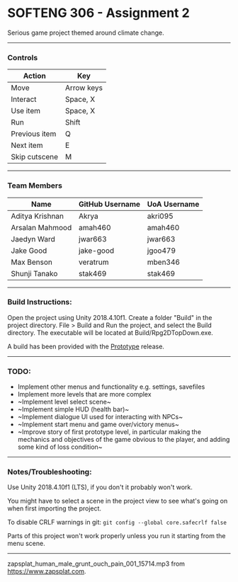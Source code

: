 # SOFTENG 306 - Assignment 2

Serious game project themed around climate change.

---

### Controls

| Action | Key |
| ---- | ---- |
| Move | Arrow keys |
| Interact | Space, X |
| Use item | Space, X |
| Run | Shift |
| Previous item | Q |
| Next item | E |
| Skip cutscene | M |

---

### Team Members

| Name | GitHub Username  | UoA Username |
| ---- | ---------------- | ------------ |
| Aditya Krishnan | Akrya | akri095 |
| Arsalan Mahmood | amah460 | amah460 |
| Jaedyn Ward | jwar663 | jwar663 |
| Jake Good | jake-good | jgoo479 |
| Max Benson | veratrum | mben346 |
| Shunji Tanako | stak469 | stak469 |

---

### Build Instructions:

Open the project using Unity 2018.4.10f1. Create a folder "Build" in the project directory. File > Build and Run the project, and select the Build directory. The executable will be located at Build/Rpg2DTopDown.exe.

A build has been provided with the [Prototype](https://github.com/veratrum/softeng306-a2/releases/tag/v0.1-prototype) release.

---

### TODO:

* Implement other menus and functionality e.g. settings, savefiles
* Implement more levels that are more complex
* ~Implement level select scene~
* ~Implement simple HUD (health bar)~
* ~Implement dialogue UI used for interacting with NPCs~
* ~Implement start menu and game over/victory menus~
* ~Improve story of first prototype level, in particular making the mechanics and objectives of the game obvious to the player, and adding some kind of loss condition~

---

### Notes/Troubleshooting:

Use Unity 2018.4.10f1 (LTS), if you don't it probably won't work.

You might have to select a scene in the project view to see what's going on when first importing the project.

To disable CRLF warnings in git: `git config --global core.safecrlf false`

Parts of this project won't work properly unless you run it starting from the menu scene.

---

zapsplat_human_male_grunt_ouch_pain_001_15714.mp3 from https://www.zapsplat.com.
